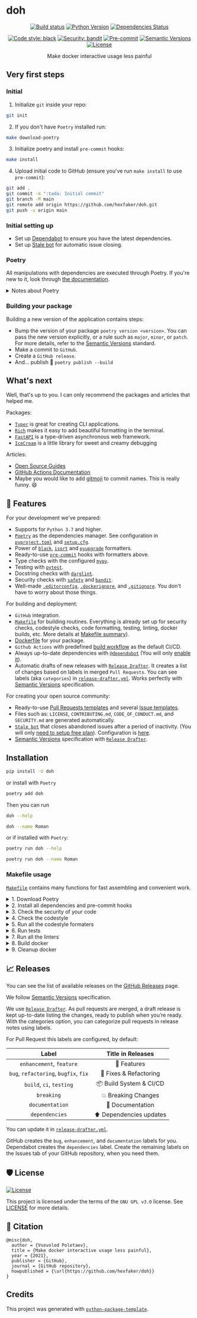 # doh

<div align="center">

[![Build status](https://github.com/hexfaker/doh/workflows/build/badge.svg?branch=master&event=push)](https://github.com/hexfaker/doh/actions?query=workflow%3Abuild)
[![Python Version](https://img.shields.io/pypi/pyversions/doh.svg)](https://pypi.org/project/doh/)
[![Dependencies Status](https://img.shields.io/badge/dependencies-up%20to%20date-brightgreen.svg)](https://github.com/hexfaker/doh/pulls?utf8=%E2%9C%93&q=is%3Apr%20author%3Aapp%2Fdependabot)

[![Code style: black](https://img.shields.io/badge/code%20style-black-000000.svg)](https://github.com/psf/black)
[![Security: bandit](https://img.shields.io/badge/security-bandit-green.svg)](https://github.com/PyCQA/bandit)
[![Pre-commit](https://img.shields.io/badge/pre--commit-enabled-brightgreen?logo=pre-commit&logoColor=white)](https://github.com/hexfaker/doh/blob/master/.pre-commit-config.yaml)
[![Semantic Versions](https://img.shields.io/badge/%F0%9F%9A%80-semantic%20versions-informational.svg)](https://github.com/hexfaker/doh/releases)
[![License](https://img.shields.io/github/license/hexfaker/doh)](https://github.com/hexfaker/doh/blob/master/LICENSE)

Make docker interactive usage less painful

</div>

## Very first steps

### Initial

1. Initialize `git` inside your repo:

```bash
git init
```

2. If you don't have `Poetry` installed run:

```bash
make download-poetry
```

3. Initialize poetry and install `pre-commit` hooks:

```bash
make install
```

4. Upload initial code to GitHub (ensure you've run `make install` to use `pre-commit`):

```bash
git add .
git commit -m ":tada: Initial commit"
git branch -M main
git remote add origin https://github.com/hexfaker/doh.git
git push -u origin main
```

### Initial setting up

- Set up [Dependabot](https://docs.github.com/en/github/administering-a-repository/enabling-and-disabling-version-updates#enabling-github-dependabot-version-updates) to ensure you have the latest dependencies.
- Set up [Stale bot](https://github.com/apps/stale) for automatic issue closing.

### Poetry

All manipulations with dependencies are executed through Poetry. If you're new to it, look through [the documentation](https://python-poetry.org/docs/).

<details>
<summary>Notes about Poetry</summary>
<p>

Poetry's [commands](https://python-poetry.org/docs/cli/#commands) are very intuitive and easy to learn, like:

- `poetry add numpy`
- `poetry run pytest`
- `poetry build`
- etc

</p>
</details>

### Building your package

Building a new version of the application contains steps:

- Bump the version of your package `poetry version <version>`. You can pass the new version explicitly, or a rule such as `major`, `minor`, or `patch`. For more details, refer to the [Semantic Versions](https://semver.org/) standard.
- Make a commit to `GitHub`.
- Create a `GitHub release`.
- And... publish 🙂 `poetry publish --build`

## What's next

Well, that's up to you. I can only recommend the packages and articles that helped me.

Packages:

- [`Typer`](https://github.com/tiangolo/typer) is great for creating CLI applications.
- [`Rich`](https://github.com/willmcgugan/rich) makes it easy to add beautiful formatting in the terminal.
- [`FastAPI`](https://github.com/tiangolo/fastapi) is a type-driven asynchronous web framework.
- [`IceCream`](https://github.com/gruns/icecream) is a little library for sweet and creamy debugging

Articles:

- [Open Source Guides](https://opensource.guide/)
- [GitHub Actions Documentation](https://help.github.com/en/actions)
- Maybe you would like to add [gitmoji](https://gitmoji.carloscuesta.me/) to commit names. This is really funny. 😄

## 🚀 Features

For your development we've prepared:

- Supports for `Python 3.7` and higher.
- [`Poetry`](https://python-poetry.org/) as the dependencies manager. See configuration in [`pyproject.toml`](https://github.com/hexfaker/doh/blob/master/pyproject.toml) and [`setup.cfg`](https://github.com/hexfaker/doh/blob/master/setup.cfg).
- Power of [`black`](https://github.com/psf/black), [`isort`](https://github.com/timothycrosley/isort) and [`pyupgrade`](https://github.com/asottile/pyupgrade) formatters.
- Ready-to-use [`pre-commit`](https://pre-commit.com/) hooks with formatters above.
- Type checks with the configured [`mypy`](https://mypy.readthedocs.io).
- Testing with [`pytest`](https://docs.pytest.org/en/latest/).
- Docstring checks with [`darglint`](https://github.com/terrencepreilly/darglint).
- Security checks with [`safety`](https://github.com/pyupio/safety) and [`bandit`](https://github.com/PyCQA/bandit).
- Well-made [`.editorconfig`](https://github.com/hexfaker/doh/blob/master/.editorconfig), [`.dockerignore`](https://github.com/hexfaker/doh/blob/master/.dockerignore), and [`.gitignore`](https://github.com/hexfaker/doh/blob/master/.gitignore). You don't have to worry about those things.

For building and deployment:

- `GitHub` integration.
- [`Makefile`](https://github.com/hexfaker/doh/blob/master/Makefile#L89) for building routines. Everything is already set up for security checks, codestyle checks, code formatting, testing, linting, docker builds, etc. More details at [Makefile summary](#makefile-usage)).
- [Dockerfile](https://github.com/hexfaker/doh/blob/master/docker/Dockerfile) for your package.
- `Github Actions` with predefined [build workflow](https://github.com/hexfaker/doh/blob/master/.github/workflows/build.yml) as the default CI/CD.
- Always up-to-date dependencies with [`@dependabot`](https://dependabot.com/) (You will only [enable it](https://docs.github.com/en/github/administering-a-repository/enabling-and-disabling-version-updates#enabling-github-dependabot-version-updates)).
- Automatic drafts of new releases with [`Release Drafter`](https://github.com/marketplace/actions/release-drafter). It creates a list of changes based on labels in merged `Pull Requests`. You can see labels (aka `categories`) in [`release-drafter.yml`](https://github.com/hexfaker/doh/blob/master/.github/release-drafter.yml). Works perfectly with [Semantic Versions](https://semver.org/) specification.

For creating your open source community:

- Ready-to-use [Pull Requests templates](https://github.com/hexfaker/doh/blob/master/.github/PULL_REQUEST_TEMPLATE.md) and several [Issue templates](https://github.com/hexfaker/doh/tree/master/.github/ISSUE_TEMPLATE).
- Files such as: `LICENSE`, `CONTRIBUTING.md`, `CODE_OF_CONDUCT.md`, and `SECURITY.md` are generated automatically.
- [`Stale bot`](https://github.com/apps/stale) that closes abandoned issues after a period of inactivity. (You will only [need to setup free plan](https://github.com/marketplace/stale)). Configuration is [here](https://github.com/hexfaker/doh/blob/master/.github/.stale.yml).
- [Semantic Versions](https://semver.org/) specification with [`Release Drafter`](https://github.com/marketplace/actions/release-drafter).

## Installation

```bash
pip install -U doh
```

or install with `Poetry`

```bash
poetry add doh
```

Then you can run

```bash
doh --help
```

```bash
doh --name Roman
```

or if installed with `Poetry`:

```bash
poetry run doh --help
```

```bash
poetry run doh --name Roman
```

### Makefile usage

[`Makefile`](https://github.com/hexfaker/doh/blob/master/Makefile) contains many functions for fast assembling and convenient work.

<details>
<summary>1. Download Poetry</summary>
<p>

```bash
make download-poetry
```

</p>
</details>

<details>
<summary>2. Install all dependencies and pre-commit hooks</summary>
<p>

```bash
make install
```

If you do not want to install pre-commit hooks, run the command with the NO_PRE_COMMIT flag:

```bash
make install NO_PRE_COMMIT=1
```

</p>
</details>

<details>
<summary>3. Check the security of your code</summary>
<p>

```bash
make check-safety
```

This command launches a `Poetry` and `Pip` integrity check as well as identifies security issues with `Safety` and `Bandit`. By default, the build will not crash if any of the items fail. But you can set `STRICT=1` for the entire build, or you can configure strictness for each item separately.

```bash
make check-safety STRICT=1
```

or only for `safety`:

```bash
make check-safety SAFETY_STRICT=1
```

multiple

```bash
make check-safety PIP_STRICT=1 SAFETY_STRICT=1
```

> List of flags for `check-safety` (can be set to `1` or `0`): `STRICT`, `POETRY_STRICT`, `PIP_STRICT`, `SAFETY_STRICT`, `BANDIT_STRICT`.

</p>
</details>

<details>
<summary>4. Check the codestyle</summary>
<p>

The command is similar to `check-safety` but to check the code style, obviously. It uses `Black`, `Darglint`, `Isort`, and `Mypy` inside.

```bash
make check-style
```

It may also contain the `STRICT` flag.

```bash
make check-style STRICT=1
```

> List of flags for `check-style` (can be set to `1` or `0`): `STRICT`, `BLACK_STRICT`, `DARGLINT_STRICT`, `ISORT_STRICT`, `MYPY_STRICT`.

</p>
</details>

<details>
<summary>5. Run all the codestyle formaters</summary>
<p>

Codestyle uses `pre-commit` hooks, so ensure you've run `make install` before.

```bash
make codestyle
```

</p>
</details>

<details>
<summary>6. Run tests</summary>
<p>

```bash
make test
```

</p>
</details>

<details>
<summary>7. Run all the linters</summary>
<p>

```bash
make lint
```

the same as:

```bash
make test && make check-safety && make check-style
```

> List of flags for `lint` (can be set to `1` or `0`): `STRICT`, `POETRY_STRICT`, `PIP_STRICT`, `SAFETY_STRICT`, `BANDIT_STRICT`, `BLACK_STRICT`, `DARGLINT_STRICT`, `ISORT_STRICT`, `MYPY_STRICT`.

</p>
</details>

<details>
<summary>8. Build docker</summary>
<p>

```bash
make docker
```

which is equivalent to:

```bash
make docker VERSION=latest
```

More information [here](https://github.com/hexfaker/doh/tree/master/docker).

</p>
</details>

<details>
<summary>9. Cleanup docker</summary>
<p>

```bash
make clean_docker
```

or to remove all build

```bash
make clean
```

More information [here](https://github.com/hexfaker/doh/tree/master/docker).

</p>
</details>

## 📈 Releases

You can see the list of available releases on the [GitHub Releases](https://github.com/hexfaker/doh/releases) page.

We follow [Semantic Versions](https://semver.org/) specification.

We use [`Release Drafter`](https://github.com/marketplace/actions/release-drafter). As pull requests are merged, a draft release is kept up-to-date listing the changes, ready to publish when you’re ready. With the categories option, you can categorize pull requests in release notes using labels.

For Pull Request this labels are configured, by default:

|               **Label**               |  **Title in Releases**  |
| :-----------------------------------: | :---------------------: |
|       `enhancement`, `feature`        |       🚀 Features       |
| `bug`, `refactoring`, `bugfix`, `fix` | 🔧 Fixes & Refactoring  |
|       `build`, `ci`, `testing`        | 📦 Build System & CI/CD |
|              `breaking`               |   💥 Breaking Changes   |
|            `documentation`            |    📝 Documentation     |
|            `dependencies`             | ⬆️ Dependencies updates |

You can update it in [`release-drafter.yml`](https://github.com/hexfaker/doh/blob/master/.github/release-drafter.yml).

GitHub creates the `bug`, `enhancement`, and `documentation` labels for you. Dependabot creates the `dependencies` label. Create the remaining labels on the Issues tab of your GitHub repository, when you need them.

## 🛡 License

[![License](https://img.shields.io/github/license/hexfaker/doh)](https://github.com/hexfaker/doh/blob/master/LICENSE)

This project is licensed under the terms of the `GNU GPL v3.0` license. See [LICENSE](https://github.com/hexfaker/doh/blob/master/LICENSE) for more details.

## 📃 Citation

```
@misc{doh,
  author = {Vsevolod Poletaev},
  title = {Make docker interactive usage less painful},
  year = {2021},
  publisher = {GitHub},
  journal = {GitHub repository},
  howpublished = {\url{https://github.com/hexfaker/doh}}
}
```

## Credits

This project was generated with [`python-package-template`](https://github.com/TezRomacH/python-package-template).
